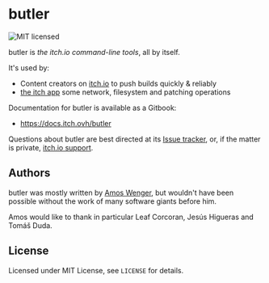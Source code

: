 # butler

![MIT licensed](https://img.shields.io/badge/license-MIT-blue.svg)

butler is *the itch.io command-line tools*, all by itself.

It's used by:

  * Content creators on [itch.io](https://itch.io) to push builds quickly & reliably
  * [the itch app](https://github.com/itchio/itch) some network, filesystem and patching operations

Documentation for butler is available as a Gitbook:

  * <https://docs.itch.ovh/butler>

Questions about butler are best directed at its [Issue tracker](https://github.com/itchio/butler/issues),
or, if the matter is private, [itch.io support](https://itch.io/support).

## Authors

butler was mostly written by [Amos Wenger](https://github.com/faster), but wouldn't have
been possible without the work of many software giants before him.

Amos would like to thank in particular Leaf Corcoran, Jesús Higueras and Tomáš Duda.

## License

Licensed under MIT License, see `LICENSE` for details.
